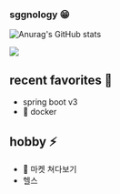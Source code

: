 ### sggnology 😁

![Anurag's GitHub stats](https://github-readme-stats-sigma-five.vercel.app/api?username=sggnology&show_icons=true&theme=radical)

<a href=""> <img align="center" src="https://github-readme-stats-sigma-five.vercel.app/api/top-langs/?username=sggnology&theme=react&line_height=40&hide=css"/> </a>

## recent favorites 🌱
- spring boot v3
- 🐳 docker 

## hobby ⚡
- 🥕 마켓 쳐다보기
- 헬스
<!--
**sggnology/sggnology** is a ✨ _special_ ✨ repository because its `README.md` (this file) appears on your GitHub profile.

Here are some ideas to get you started:

- 🔭 I’m currently working on ...
- 🌱 I’m currently learning ...
- 👯 I’m looking to collaborate on ...
- 🤔 I’m looking for help with ...
- 💬 Ask me about ...
- 📫 How to reach me: ...
- 😄 Pronouns: ...
- ⚡ Fun fact: ...
-->
